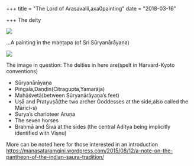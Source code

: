+++
title = "The Lord of Arasavalli,axa0painting"
date = "2018-03-16"

+++
The deity

![](https://padmavajrablog.files.wordpress.com/2018/03/suryanarayana_1.jpg?w=739&h=486)

…A painting in the maṇṭapa (of Sri Sūryanārāyaṇa)

![](https://padmavajrablog.files.wordpress.com/2018/03/img_20180316_085208.jpg?w=576&h=1024)

The image in question: The deities in here are(spelt in Harvard-Kyoto
conventions)

-   Sūryanārāyaṇa
-   Piṅgala,Daṇḍin(Citragupta,Yamarāja)
-   Mahāśvetā(between Sūryanārāyaṇa’s feet)
-   Uṣā and Pratyuṣā(the two archer Goddesses at the side,also called
    the Māricī-s)
-   Surya’s charioteer Aruṇa
-   The seven horses
-   Brahmā and Śiva at the sides (the central Aditya being implicitly
    identified with Viṣṇu)

More can be noted here for those interested in an introduction
<https://manasataramgini.wordpress.com/2015/08/12/a-note-on-the-pantheon-of-the-indian-saura-tradition/>
